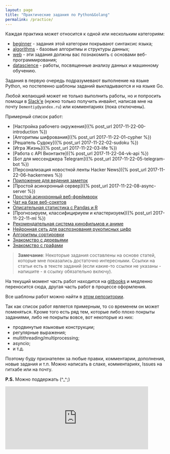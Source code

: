 ```yaml
---
layout: page
title: "Практические задания по Python&Golang"
permalink: /practice/
---
```


Каждая практика может относится к одной или нескольким категориям:
- [beginner](/categories/beginner/) - задания этой категории покрывают синтаксис языка;
- [algorithms](/categories/algorithms/) - базовые алгоритмы и структуры данных;
- [web](/categories/web/) - эти задания должны вас познакомить с основами веб-программирования;
- [datascience](/categories/datascience/) - работы, посвященные анализу данных и машинному обучению.

Задания в первую очередь подразумевают выполнение на языке Python, но постепенно шаблоны заданий выкладываются и на языке Go.

Любой желающий может не только выполнить работы, но и попросить помощи в [Slack'e](https://cs102-python.slack.com) (нужно только получить инвайнт, написав мне на почту `Dementiy@yandex.ru`) или комментариях (пока отключены).

Примерный список работ:
- [Настройка рабочего окружения]({% post_url 2017-11-22-00-introduction %})
- [Алгоритмы шифрования]({% post_url 2017-11-22-01-cypher %})
- [Решатель Судоку]({% post_url 2017-11-22-02-sudoku %})
- [Игра Жизнь]({% post_url 2017-11-22-03-life %})
- [Работа с API Вконтакте]({% post_url 2017-11-22-04-vk-api %})
- [Бот для мессенджера Telegram]({% post_url 2017-11-22-05-telegram-bot %})
- [Персонализация новостной ленты Hacker News]({% post_url 2017-11-22-06-hackernews %})
- [Приложение для ведения заметок]()
- [Простой асинхронный сервер]({% post_url 2017-11-22-08-async-server %})
- [Простой асинхронный веб-фреймворк]()
- [Чат на базе веб-сокетов]()
- [Описательная статистика с Pandas и R]()
- [Прогнозируем, классифицириуем и кластеризуем]({% post_url 2017-11-22-11-ml %})
- [Рекомендательная система кинофильмов и аниме]()
- [Нейронная сеть для распознования рукописных цифр]()
- [Алгоритмы сортировки]()
- [Знакомство с деревьями]()
- [Знакомство с графами]()

> **Замечание**: Некоторые задания составлены на основе статей, которые мне показались достаточно интересными. Ссылки на статьи есть в тексте заданий (если какие-то ссылки не указаны - напишите - я ссылку обязательно включу).

На текущий момент часть работ находится на [gitbooks](https://dementiy.gitbooks.io/-python/content/) и медленно переносится сюда, другая часть работ в процессе оформления.

Все шаблоны работ можно найти в [этом репозитории](https://github.com/Dementiy/pybook-assignments).

Так как список работ является примерным, то со временем он может поменяться. Кроме того есть ряд тем, которые либо плохо покрыты заданиями, либо не покрыты вовсе, вот некоторые из них:
- продвинутые языковые конструкции;
- регулярные выражения;
- multithreading/multiprocessing;
- asyncio;
- и т.д.

Поэтому буду признателен за любые правки, комментарии, дополнения, новые задания и т.п. Можно написать в слаке, комментариях, Issues на гитхабе или на почту.

**P.S.** Можно поддержать (^_^;)
<iframe src="https://money.yandex.ru/quickpay/shop-widget?writer=seller&targets=%D0%9F%D0%BE%D0%B4%D0%B4%D0%B5%D1%80%D0%B6%D0%B0%D1%82%D1%8C&targets-hint=&default-sum=&button-text=11&payment-type-choice=on&hint=&successURL=&quickpay=shop&account=41001313600690" width="450" height="198" frameborder="0" allowtransparency="true" scrolling="no"></iframe>
